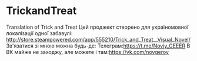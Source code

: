 # TrickandTreat
Translation of Trick and Treat
Цей проджект створено для україномовної локалізації одної забавулі: http://store.steampowered.com/app/555210/Trick_and_Treat__Visual_Novel/
Зв'язатися зі мною можна будь-де: 
Телеграм:https://t.me/Noviy_GEEER
В ВК майже не заходжу, але можете і там:https://vk.com/novgeroy
